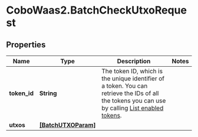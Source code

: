 # CoboWaas2.BatchCheckUtxoRequest

## Properties

Name | Type | Description | Notes
------------ | ------------- | ------------- | -------------
**token_id** | **String** | The token ID, which is the unique identifier of a token. You can retrieve the IDs of all the tokens you can use by calling [List enabled tokens](https://www.cobo.com/developers/v2/api-references/wallets/list-enabled-tokens). | 
**utxos** | [**[BatchUTXOParam]**](BatchUTXOParam.md) |  | 


